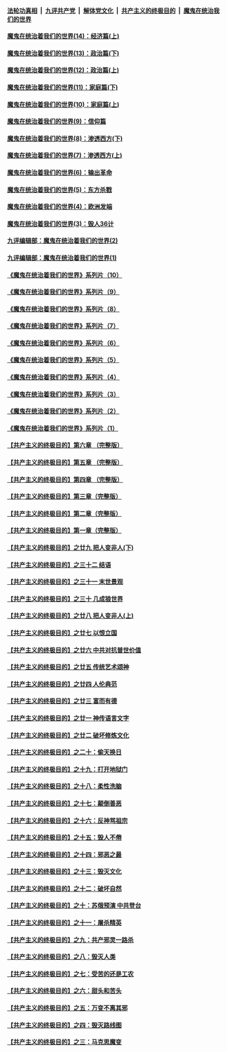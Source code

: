 

####  [法轮功真相](../../../../basic/blob/master/README.md?t=10110602) &nbsp;|&nbsp; [九评共产党](../../../../9ping.md/blob/master/README.md?t=10110602) &nbsp;|&nbsp; [解体党文化](../../../../jtdwh.md/blob/master/README.md?t=10110602)  &nbsp;|&nbsp; [共产主义的终极目的](../../../../gczydzjmd.md/blob/master/README.md?t=10110602) &nbsp;|&nbsp; [魔鬼在统治我们的世界](../../../../mgztzwmdsj.md/blob/master/README.md?t=10110602) 

#### [魔鬼在统治着我们的世界(14)：经济篇(上)](../pages/nsc422/n10457370.md?t=10110602) 

#### [魔鬼在统治着我们的世界(13)：政治篇(下)](../pages/nsc422/n10448270.md?t=10110602) 

#### [魔鬼在统治着我们的世界(12)：政治篇(上)](../pages/nsc422/n10444576.md?t=10110602) 

#### [魔鬼在统治着我们的世界(11)：家庭篇(下)](../pages/nsc422/n10440961.md?t=10110602) 

#### [魔鬼在统治着我们的世界(10)：家庭篇(上)](../pages/nsc422/n10435448.md?t=10110602) 

#### [魔鬼在统治着我们的世界(9)：信仰篇](../pages/nsc422/n10432159.md?t=10110602) 

#### [魔鬼在统治着我们的世界(8)：渗透西方(下)](../pages/nsc422/n10429603.md?t=10110602) 

#### [魔鬼在统治着我们的世界(7)：渗透西方(上)](../pages/nsc422/n10426013.md?t=10110602) 

#### [魔鬼在统治着我们的世界(6)：输出革命](../pages/nsc422/n10421536.md?t=10110602) 

#### [魔鬼在统治着我们的世界(5)：东方杀戮](../pages/nsc422/n10417707.md?t=10110602) 

#### [魔鬼在统治着我们的世界(4)：欧洲发端](../pages/nsc422/n10414890.md?t=10110602) 

#### [魔鬼在统治着我们的世界(3)：毁人36计](../pages/nsc422/n10411583.md?t=10110602) 

#### [九评编辑部：魔鬼在统治着我们的世界(2)](../pages/nsc422/n10410036.md?t=10110602) 

#### [九评编辑部：魔鬼在统治着我们的世界(1)](../pages/nsc422/n10406825.md?t=10110602) 

#### [《魔鬼在统治着我们的世界》系列片（10）](../pages/nsc422/n12292670.md?t=10110602) 

#### [《魔鬼在统治着我们的世界》系列片（9）](../pages/nsc422/n12290859.md?t=10110602) 

#### [《魔鬼在统治着我们的世界》系列片（8）](../pages/nsc422/n12287445.md?t=10110602) 

#### [《魔鬼在统治着我们的世界》系列片（7）](../pages/nsc422/n12283425.md?t=10110602) 

#### [《魔鬼在统治着我们的世界》系列片（6）](../pages/nsc422/n12282314.md?t=10110602) 

#### [《魔鬼在统治着我们的世界》系列片（5）](../pages/nsc422/n12281419.md?t=10110602) 

#### [《魔鬼在统治着我们的世界》系列片（4）](../pages/nsc422/n12274024.md?t=10110602) 

#### [《魔鬼在统治着我们的世界》系列片（3）](../pages/nsc422/n12271322.md?t=10110602) 

#### [《魔鬼在统治着我们的世界》系列片（2）](../pages/nsc422/n12269049.md?t=10110602) 

#### [《魔鬼在统治着我们的世界》系列片（1）](../pages/nsc422/n12267575.md?t=10110602) 

#### [【共产主义的终极目的】第六章 （完整版）](../pages/nsc422/n11428913.md?t=10110602) 

#### [【共产主义的终极目的】第五章 （完整版）](../pages/nsc422/n11428912.md?t=10110602) 

#### [【共产主义的终极目的】第四章 （完整版）](../pages/nsc422/n11428907.md?t=10110602) 

#### [【共产主义的终极目的】第三章（完整版）](../pages/nsc422/n11428848.md?t=10110602) 

#### [【共产主义的终极目的】第二章（完整版）](../pages/nsc422/n11428831.md?t=10110602) 

#### [【共产主义的终极目的】第一章（完整版）](../pages/nsc422/n11417651.md?t=10110602) 

#### [【共产主义的终极目的】之廿九 把人变非人(下)](../pages/nsc422/n11344140.md?t=10110602) 

#### [【共产主义的终极目的】之三十二 结语](../pages/nsc422/n11360535.md?t=10110602) 

#### [【共产主义的终极目的】之三十一 末世景观](../pages/nsc422/n11351129.md?t=10110602) 

#### [【共产主义的终极目的】之三十 几成狼世界](../pages/nsc422/n11348280.md?t=10110602) 

#### [【共产主义的终极目的】之廿八 把人变非人(上)](../pages/nsc422/n11340492.md?t=10110602) 

#### [【共产主义的终极目的】之廿七 以恨立国](../pages/nsc422/n11336944.md?t=10110602) 

#### [【共产主义的终极目的】之廿六 中共对抗普世价值](../pages/nsc422/n11324785.md?t=10110602) 

#### [【共产主义的终极目的】之廿五 传统艺术颂神](../pages/nsc422/n11296396.md?t=10110602) 

#### [【共产主义的终极目的】之廿四 人伦典范](../pages/nsc422/n11296397.md?t=10110602) 

#### [【共产主义的终极目的】之廿三 富而有德](../pages/nsc422/n11283598.md?t=10110602) 

#### [【共产主义的终极目的】之廿一 神传语言文字](../pages/nsc422/n11263265.md?t=10110602) 

#### [【共产主义的终极目的】之廿二 破坏修炼文化](../pages/nsc422/n11245728.md?t=10110602) 

#### [【共产主义的终极目的】之二十：偷天换日](../pages/nsc422/n11238846.md?t=10110602) 

#### [【共产主义的终极目的】之十九：打开地狱门](../pages/nsc422/n11206376.md?t=10110602) 

#### [【共产主义的终极目的】之十八：柔性洗脑](../pages/nsc422/n11199994.md?t=10110602) 

#### [【共产主义的终极目的】之十七：颠倒善恶](../pages/nsc422/n11179782.md?t=10110602) 

#### [【共产主义的终极目的】之十六：反神骂祖宗](../pages/nsc422/n11166798.md?t=10110602) 

#### [【共产主义的终极目的】之十五：毁人不倦](../pages/nsc422/n11166792.md?t=10110602) 

#### [【共产主义的终极目的】之十四：邪恶之最](../pages/nsc422/n11150249.md?t=10110602) 

#### [【共产主义的终极目的】之十三：毁灭文化](../pages/nsc422/n11135227.md?t=10110602) 

#### [【共产主义的终极目的】之十二：破坏自然](../pages/nsc422/n11135214.md?t=10110602) 

#### [【共产主义的终极目的】之十：苏俄预演 中共登台](../pages/nsc422/n11118424.md?t=10110602) 

#### [【共产主义的终极目的】之十一：屠杀精英](../pages/nsc422/n11118442.md?t=10110602) 

#### [【共产主义的终极目的】之九：共产邪灵一路杀](../pages/nsc422/n11114139.md?t=10110602) 

#### [【共产主义的终极目的】之八：毁灭人类](../pages/nsc422/n11108503.md?t=10110602) 

#### [【共产主义的终极目的】之七：受苦的还是工农](../pages/nsc422/n11101809.md?t=10110602) 

#### [【共产主义的终极目的】之六：甜头和苦头](../pages/nsc422/n11096971.md?t=10110602) 

#### [【共产主义的终极目的】之五：万变不离其邪](../pages/nsc422/n11091285.md?t=10110602) 

#### [【共产主义的终极目的】之四：毁灭路线图](../pages/nsc422/n11086284.md?t=10110602) 

#### [【共产主义的终极目的】之三：马克思魔变](../pages/nsc422/n11061941.md?t=10110602) 

